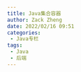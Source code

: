 ```yaml
---
title: Java集合容器
author: Zack Zheng
date: 2022/02/16 09:51
categories:
 - Java专栏
tags:
 - Java
 - 后端
---
```


<simple-img src="https://gitee.com/zackzhengxy/picGallery/raw/main/imgs/Java集合容器.png"></simple-img>
